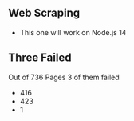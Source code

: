 ## Web Scraping

* This one will work on Node.js 14


## Three Failed
Out of 736 Pages 3 of them failed
* 416
* 423
* 1